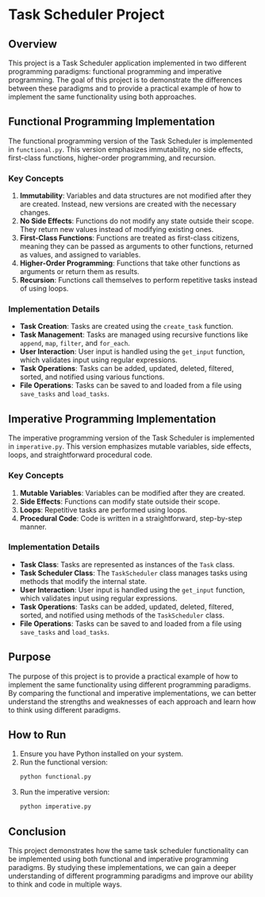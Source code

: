 # Task Scheduler Project

## Overview

This project is a Task Scheduler application implemented in two different programming paradigms: functional programming and imperative programming. The goal of this project is to demonstrate the differences between these paradigms and to provide a practical example of how to implement the same functionality using both approaches.

## Functional Programming Implementation

The functional programming version of the Task Scheduler is implemented in `functional.py`. This version emphasizes immutability, no side effects, first-class functions, higher-order programming, and recursion.

### Key Concepts

1. **Immutability**: Variables and data structures are not modified after they are created. Instead, new versions are created with the necessary changes.
2. **No Side Effects**: Functions do not modify any state outside their scope. They return new values instead of modifying existing ones.
3. **First-Class Functions**: Functions are treated as first-class citizens, meaning they can be passed as arguments to other functions, returned as values, and assigned to variables.
4. **Higher-Order Programming**: Functions that take other functions as arguments or return them as results.
5. **Recursion**: Functions call themselves to perform repetitive tasks instead of using loops.

### Implementation Details

- **Task Creation**: Tasks are created using the `create_task` function.
- **Task Management**: Tasks are managed using recursive functions like `append`, `map`, `filter`, and `for_each`.
- **User Interaction**: User input is handled using the `get_input` function, which validates input using regular expressions.
- **Task Operations**: Tasks can be added, updated, deleted, filtered, sorted, and notified using various functions.
- **File Operations**: Tasks can be saved to and loaded from a file using `save_tasks` and `load_tasks`.

## Imperative Programming Implementation

The imperative programming version of the Task Scheduler is implemented in `imperative.py`. This version emphasizes mutable variables, side effects, loops, and straightforward procedural code.

### Key Concepts

1. **Mutable Variables**: Variables can be modified after they are created.
2. **Side Effects**: Functions can modify state outside their scope.
3. **Loops**: Repetitive tasks are performed using loops.
4. **Procedural Code**: Code is written in a straightforward, step-by-step manner.

### Implementation Details

- **Task Class**: Tasks are represented as instances of the `Task` class.
- **Task Scheduler Class**: The `TaskScheduler` class manages tasks using methods that modify the internal state.
- **User Interaction**: User input is handled using the `get_input` function, which validates input using regular expressions.
- **Task Operations**: Tasks can be added, updated, deleted, filtered, sorted, and notified using methods of the `TaskScheduler` class.
- **File Operations**: Tasks can be saved to and loaded from a file using `save_tasks` and `load_tasks`.

## Purpose

The purpose of this project is to provide a practical example of how to implement the same functionality using different programming paradigms. By comparing the functional and imperative implementations, we can better understand the strengths and weaknesses of each approach and learn how to think using different paradigms.

## How to Run

1. Ensure you have Python installed on your system.
2. Run the functional version:
   ```sh
   python functional.py
   ```
3. Run the imperative version:
   ```sh
   python imperative.py
   ```

## Conclusion

This project demonstrates how the same task scheduler functionality can be implemented using both functional and imperative programming paradigms. By studying these implementations, we can gain a deeper understanding of different programming paradigms and improve our ability to think and code in multiple ways.
